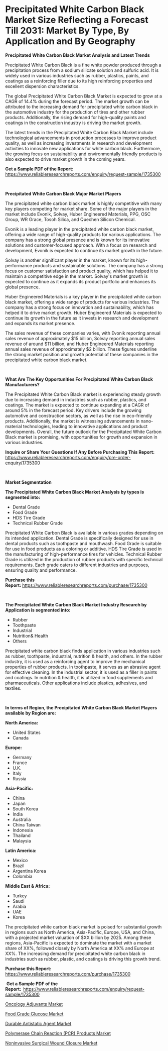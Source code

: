 <p><h1>Precipitated White Carbon Black Market Size Reflecting a Forecast Till 2031: Market By Type, By Application and By Geography</h1></p><p><strong>Precipitated White Carbon Black Market Analysis and Latest Trends</strong></p>
<p><p>Precipitated White Carbon Black is a fine white powder produced through a precipitation process from a sodium silicate solution and sulfuric acid. It is widely used in various industries such as rubber, plastics, paints, and coatings as a reinforcing filler due to its high reinforcing properties and excellent dispersion characteristics.</p><p>The global Precipitated White Carbon Black Market is expected to grow at a CAGR of 14.4% during the forecast period. The market growth can be attributed to the increasing demand for precipitated white carbon black in the automotive industry for the production of tires and other rubber products. Additionally, the rising demand for high-quality paints and coatings in the construction industry is driving the market growth.</p><p>The latest trends in the Precipitated White Carbon Black Market include technological advancements in production processes to improve product quality, as well as increasing investments in research and development activities to innovate new applications for white carbon black. Furthermore, the growing focus on sustainability and environmentally friendly products is also expected to drive market growth in the coming years.</p></p>
<p><strong>Get a Sample PDF of the Report:&nbsp;</strong> <a href="https://www.reliableresearchreports.com/enquiry/request-sample/1735300">https://www.reliableresearchreports.com/enquiry/request-sample/1735300</a></p>
<p>&nbsp;</p>
<p><strong>Precipitated White Carbon Black Major Market Players</strong></p>
<p><p>The precipitated white carbon black market is highly competitive with many key players competing for market share. Some of the major players in the market include Evonik, Solvay, Huber Engineered Materials, PPG, OSC Group, WR Grace, Tosoh Silica, and Quechen Silicon Chemical.</p><p>Evonik is a leading player in the precipitated white carbon black market, offering a wide range of high-quality products for various applications. The company has a strong global presence and is known for its innovative solutions and customer-focused approach. With a focus on research and development, Evonik is expected to continue its market growth in the future.</p><p>Solvay is another significant player in the market, known for its high-performance products and sustainable solutions. The company has a strong focus on customer satisfaction and product quality, which has helped it to maintain a competitive edge in the market. Solvay's market growth is expected to continue as it expands its product portfolio and enhances its global presence.</p><p>Huber Engineered Materials is a key player in the precipitated white carbon black market, offering a wide range of products for various industries. The company has a strong focus on innovation and sustainability, which has helped it to drive market growth. Huber Engineered Materials is expected to continue its growth in the future as it invests in research and development and expands its market presence.</p><p>The sales revenue of these companies varies, with Evonik reporting annual sales revenue of approximately $15 billion, Solvay reporting annual sales revenue of around $11 billion, and Huber Engineered Materials reporting annual sales revenue of approximately $2 billion. These figures underline the strong market position and growth potential of these companies in the precipitated white carbon black market.</p></p>
<p>&nbsp;</p>
<p><strong>What Are The Key Opportunities For Precipitated White Carbon Black Manufacturers?</strong></p>
<p><p>The Precipitated White Carbon Black market is experiencing steady growth due to increasing demand in industries such as rubber, plastics, and coatings. The market is expected to continue expanding at a CAGR of around 5% in the forecast period. Key drivers include the growing automotive and construction sectors, as well as the rise in eco-friendly products. Additionally, the market is witnessing advancements in nano-material technologies, leading to innovative applications and product developments. Overall, the future outlook for the Precipitated White Carbon Black market is promising, with opportunities for growth and expansion in various industries.</p></p>
<p><strong>Inquire or Share Your Questions If Any Before Purchasing This Report:</strong> <a href="https://www.reliableresearchreports.com/enquiry/pre-order-enquiry/1735300">https://www.reliableresearchreports.com/enquiry/pre-order-enquiry/1735300</a></p>
<p>&nbsp;</p>
<p><strong>Market Segmentation</strong></p>
<p><strong>The Precipitated White Carbon Black Market Analysis by types is segmented into:</strong></p>
<p><ul><li>Dental Grade</li><li>Food Grade</li><li>HDS Tire Grade</li><li>Technical Rubber Grade</li></ul></p>
<p><p>Precipitated White Carbon Black is available in various grades depending on its intended application. Dental Grade is specifically designed for use in dental products such as toothpaste and mouthwash. Food Grade is suitable for use in food products as a coloring or additive. HDS Tire Grade is used in the manufacturing of high-performance tires for vehicles. Technical Rubber Grade is utilized in the production of rubber products with specific technical requirements. Each grade caters to different industries and purposes, ensuring quality and performance.</p></p>
<p><strong>Purchase this Report:&nbsp;</strong><a href="https://www.reliableresearchreports.com/purchase/1735300">https://www.reliableresearchreports.com/purchase/1735300</a></p>
<p>&nbsp;</p>
<p><strong>The Precipitated White Carbon Black Market Industry Research by Application is segmented into:</strong></p>
<p><ul><li>Rubber</li><li>Toothpaste</li><li>Industrial</li><li>Nutrition& Health</li><li>Others</li></ul></p>
<p><p>Precipitated white carbon black finds application in various industries such as rubber, toothpaste, industrial, nutrition & health, and others. In the rubber industry, it is used as a reinforcing agent to improve the mechanical properties of rubber products. In toothpaste, it serves as an abrasive agent for effective cleaning. In the industrial sector, it is used as a filler in paints and coatings. In nutrition & health, it is utilized in food supplements and pharmaceuticals. Other applications include plastics, adhesives, and textiles.</p></p>
<p>&nbsp;</p>
<p><strong>In terms of Region, the Precipitated White Carbon Black Market Players available by Region are:</strong></p>
<p>
    <p> <strong> North America: </strong>
        <ul>
            <li>United States</li>
            <li>Canada</li>
        </ul>
        </p> 
    <p> <strong> Europe: </strong>
        <ul>
            <li>Germany</li>
            <li>France</li>
            <li>U.K.</li>
            <li>Italy</li>
            <li>Russia</li>
        </ul>
        </p> 
    <p> <strong> Asia-Pacific: </strong>
        <ul>
            <li>China</li>
            <li>Japan</li>
            <li>South Korea</li>
            <li>India</li>
            <li>Australia</li>
            <li>China Taiwan</li>
            <li>Indonesia</li>
            <li>Thailand</li>
            <li>Malaysia</li>
        </ul>
        </p> 
    <p> <strong> Latin America: </strong>
        <ul>
            <li>Mexico</li>
            <li>Brazil</li>
            <li>Argentina Korea</li>
            <li>Colombia</li>
        </ul>
        </p> 
    <p> <strong> Middle East & Africa: </strong>
        <ul>
            <li>Turkey</li>
            <li>Saudi</li>
            <li>Arabia</li>
            <li>UAE</li>
            <li>Korea</li>
        </ul>
    </p>
    </p>
<p><p>The precipitated white carbon black market is poised for substantial growth in regions such as North America, Asia-Pacific, Europe, USA, and China, with a projected market valuation of $XX billion by 2025. Among these regions, Asia-Pacific is expected to dominate the market with a market share of XX%, followed closely by North America at XX% and Europe at XX%. The increasing demand for precipitated white carbon black in industries such as rubber, plastic, and coatings is driving this growth trend.</p></p>
<p><strong>Purchase this Report: </strong><a href="https://www.reliableresearchreports.com/purchase/1735300">https://www.reliableresearchreports.com/purchase/1735300</a></p>
<p>&nbsp;<strong>Get a Sample PDF of the Report:&nbsp;&nbsp;</strong><a href="https://www.reliableresearchreports.com/enquiry/request-sample/1735300">https://www.reliableresearchreports.com/enquiry/request-sample/1735300</a></p>
<p><strong></strong></p>
<p><p><a href="https://medium.com/@bernadetteball666/oncology-adjuvants-market-share-evolution-and-market-growth-trends-2024-2031-8b1f68e13494">Oncology Adjuvants Market</a></p><p><a href="https://github.com/mbisetmhermsr/Market-Research-Report-List-1/blob/main/food-grade-glucose-market.md">Food Grade Glucose Market</a></p><p><a href="https://github.com/zjyglelu/Market-Research-Report-List-1/blob/main/durable-antistatic-agent-market.md">Durable Antistatic Agent Market</a></p><p><a href="https://medium.com/@bernadetteball666/polymerase-chain-reaction-pcr-products-market-size-and-market-trends-complete-industry-overview-333fe371f024">Polymerase Chain Reaction (PCR) Products Market</a></p><p><a href="https://medium.com/@elwyncarter2023/noninvasive-surgical-wound-closure-market-size-and-market-trends-complete-industry-overview-2024-ade0d1475ce2">Noninvasive Surgical Wound Closure Market</a></p></p>